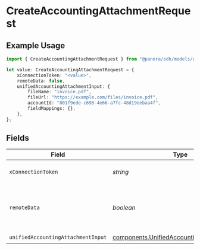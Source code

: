 # CreateAccountingAttachmentRequest

## Example Usage

```typescript
import { CreateAccountingAttachmentRequest } from "@panora/sdk/models/operations";

let value: CreateAccountingAttachmentRequest = {
    xConnectionToken: "<value>",
    remoteData: false,
    unifiedAccountingAttachmentInput: {
        fileName: "invoice.pdf",
        fileUrl: "https://example.com/files/invoice.pdf",
        accountId: "801f9ede-c698-4e66-a7fc-48d19eebaa4f",
        fieldMappings: {},
    },
};
```

## Fields

| Field                                                                                                      | Type                                                                                                       | Required                                                                                                   | Description                                                                                                | Example                                                                                                    |
| ---------------------------------------------------------------------------------------------------------- | ---------------------------------------------------------------------------------------------------------- | ---------------------------------------------------------------------------------------------------------- | ---------------------------------------------------------------------------------------------------------- | ---------------------------------------------------------------------------------------------------------- |
| `xConnectionToken`                                                                                         | *string*                                                                                                   | :heavy_check_mark:                                                                                         | The connection token                                                                                       |                                                                                                            |
| `remoteData`                                                                                               | *boolean*                                                                                                  | :heavy_minus_sign:                                                                                         | Set to true to include data from the original Accounting software.                                         | false                                                                                                      |
| `unifiedAccountingAttachmentInput`                                                                         | [components.UnifiedAccountingAttachmentInput](../../models/components/unifiedaccountingattachmentinput.md) | :heavy_check_mark:                                                                                         | N/A                                                                                                        |                                                                                                            |